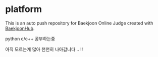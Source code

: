 # platform
This is an auto push repository for Baekjoon Online Judge created with [BaekjoonHub](https://github.com/BaekjoonHub/BaekjoonHub).

python
c/c++ 공부하는중

아직 모르는게 많아 천천히 나아갑니다 .. !!
